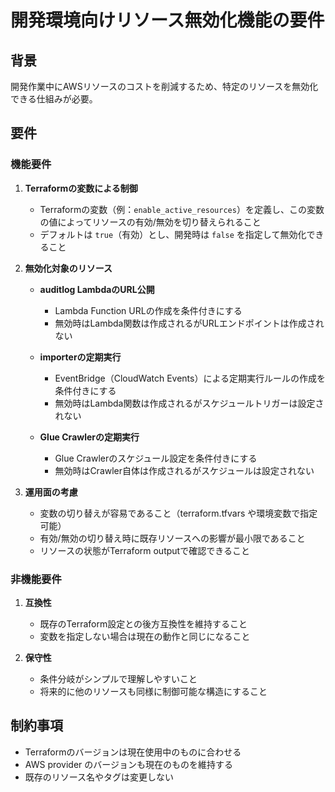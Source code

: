 # 開発環境向けリソース無効化機能の要件

## 背景
開発作業中にAWSリソースのコストを削減するため、特定のリソースを無効化できる仕組みが必要。

## 要件

### 機能要件

1. **Terraformの変数による制御**
   - Terraformの変数（例：`enable_active_resources`）を定義し、この変数の値によってリソースの有効/無効を切り替えられること
   - デフォルトは `true`（有効）とし、開発時は `false` を指定して無効化できること

2. **無効化対象のリソース**
   - **auditlog LambdaのURL公開**
     - Lambda Function URLの作成を条件付きにする
     - 無効時はLambda関数は作成されるがURLエンドポイントは作成されない
   
   - **importerの定期実行**
     - EventBridge（CloudWatch Events）による定期実行ルールの作成を条件付きにする
     - 無効時はLambda関数は作成されるがスケジュールトリガーは設定されない
   
   - **Glue Crawlerの定期実行**
     - Glue Crawlerのスケジュール設定を条件付きにする
     - 無効時はCrawler自体は作成されるがスケジュールは設定されない

3. **運用面の考慮**
   - 変数の切り替えが容易であること（terraform.tfvars や環境変数で指定可能）
   - 有効/無効の切り替え時に既存リソースへの影響が最小限であること
   - リソースの状態がTerraform outputで確認できること

### 非機能要件

1. **互換性**
   - 既存のTerraform設定との後方互換性を維持すること
   - 変数を指定しない場合は現在の動作と同じになること

2. **保守性**
   - 条件分岐がシンプルで理解しやすいこと
   - 将来的に他のリソースも同様に制御可能な構造にすること

## 制約事項

- Terraformのバージョンは現在使用中のものに合わせる
- AWS provider のバージョンも現在のものを維持する
- 既存のリソース名やタグは変更しない